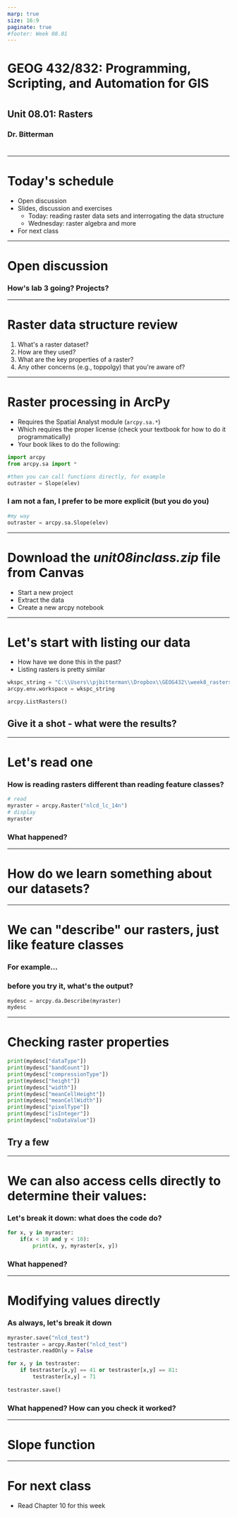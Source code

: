 ```yaml
---
marp: true
size: 16:9 
paginate: true
#footer: Week 08.01
---
```



# GEOG 432/832: Programming, Scripting, and Automation for GIS

#

## Unit 08.01: Rasters

### Dr. Bitterman

#

--- 

# Today's schedule

- Open discussion
- Slides, discussion and exercises
    - Today: reading raster data sets and interrogating the data structure
    - Wednesday: raster algebra and more
- For next class

---

# Open discussion

### How's lab 3 going? Projects?

---

# Raster data structure review

1. What's a raster dataset?
2. How are they used?
3. What are the key properties of a raster?
4. Any other concerns (e.g., toppolgy) that you're aware of?

---

# Raster processing in ArcPy

- Requires the Spatial Analyst module (```arcpy.sa.*```)
- Which requires the proper license (check your textbook for how to do it programmatically)
- Your book likes to do the following:

```python
import arcpy
from arcpy.sa import *

#then you can call functions directly, for example
outraster = Slope(elev)
```

### I am not a fan, I prefer to be more explicit (but you do you)

```python
#my way
outraster = arcpy.sa.Slope(elev)
```

---

# Download the *unit08inclass.zip* file from Canvas

* Start a new project
* Extract the data
* Create a new arcpy notebook

---

# Let's start with listing our data

- How have we done this in the past?
- Listing rasters is pretty similar

```python
wkspc_string = "C:\\Users\\pjbitterman\\Dropbox\\GEOG432\\week8_rasters\\unit08_data"
arcpy.env.workspace = wkspc_string

arcpy.ListRasters()
```
## Give it a shot - what were the results?

---

# Let's read one

### How is reading rasters different than reading feature classes?
```python
# read
myraster = arcpy.Raster("nlcd_lc_14n")
# display
myraster
```
### What happened?

---

# How do we learn something about our datasets?

---

# We can "describe" our rasters, just like feature classes

### For example... 
### before you try it, what's the output?
```python
mydesc = arcpy.da.Describe(myraster)
mydesc
```
---

# Checking raster properties
```python
print(mydesc["dataType"])
print(mydesc["bandCount"])
print(mydesc["compressionType"])
print(mydesc["height"])
print(mydesc["width"])
print(mydesc["meanCellHeight"])
print(mydesc["meanCellWidth"])
print(mydesc["pixelType"])
print(mydesc["isInteger"])
print(mydesc["noDataValue"])
```
## Try a few

---

# We can also access cells directly to determine their values:

### Let's break it down: what does the code do?
```python
for x, y in myraster:
    if(x < 10 and y < 10):
        print(x, y, myraster[x, y])

```
### What happened?

---
# Modifying values directly

### As always, let's break it down
```python
myraster.save("nlcd_test")
testraster = arcpy.Raster("nlcd_test")
testraster.readOnly = False

for x, y in testraster:
    if testraster[x,y] == 41 or testraster[x,y] == 81:
        testraster[x,y] = 71
        
testraster.save()
```
### What happened? How can you check it worked?


---

# Slope function

---


# For next class

- Read Chapter 10 for this week